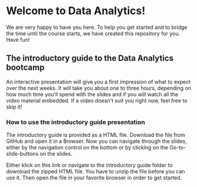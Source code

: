 # Welcome to Data Analytics!

We are very happy to have you here. To help you get started and to bridge the time until the course starts, we have created this repository for you. Have fun!

## The introductory guide to the Data Analytics bootcamp

An interactive presentation will give you a first impression of what to expect over the next weeks. It will take you about one to three hours, depending on how much time you'll spend with the slides and if you will watch all the video material embedded. If a video doesn't suit you right now, feel free to skip it!

### How to use the introductory guide presentation

The introductory guide is provided as a HTML file. Download the file from GitHub and open it in a Browser. Now you can navigate through the slides, either by the navigation control on the bottom or by clicking on the Go-to-slide-buttons on the slides.

Either klick on this link or navigate to the introductory guide folder to download the zipped HTML file. You have to unzip the file before you can use it. Then open the file in your favorite browser in order to get started.